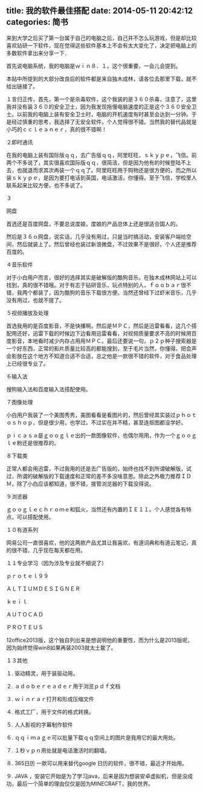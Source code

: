 title: 我的软件最佳搭配
date: 2014-05-11 20:42:12
categories: 简书
  --- 


来到大学之后买了第一台属于自己的电脑之后，自己并不怎么玩游戏，但是却比较喜欢钻研一下软件，现在觉得这些软件基本上不会有太大变化了，决定把电脑上的多数软件拿出来分享一下．  


首先说电脑系统，我的电脑是ｗｉｎ８．１。这个很重要，一会儿会提到。

本贴中所提到的大部分改良后的软件都是来自独木成林，请各位去那里下载，就不给出链接了。

１言归正传，首先，第一个是杀毒软件，这个我装的是３６０杀毒，注意了，这里我并没有装３６０的安全卫士，因为我发现拖慢电脑速度的正是这个３６０安全卫士。以前我的电脑上装有安全卫士时，电脑的开机速度有时甚至会达到一分钟。于是经过慎重的思考，我选择了无安全软件，个人觉得很不错。当然我的替代品就是小巧的ｃｃｌｅａｎｅｒ，真的很不错啊！

２即时通讯

在我的电脑上装有国际版ｑｑ，去广告版ｑｑ，阿里旺旺，ｓｋｙｐｅ，飞信。前两个不多说了，其实很喜欢国际版ｑｑ，很简洁，但是因为他有的时候登陆不上去，也就退而求其次再装一个ｑｑ了。阿里旺旺用于购物还是很方便的，而之所以装ｓｋｙｐｅ，是因为要打电话到英国，电话激活，你懂得。至于飞信，学校里人联系起来比较方便，也不多说了。

３

网盘

首选还是百度网盘，不要总说度娘，度娘的产品总体上还是很适合国人的。

然后是３６ｏ网盘，说实话，几乎没有用过，只是当时搞活动，安装客户端给空间，然后就装上了。然后曾经也装过新浪微盘，不过效果不是很好。个人还是推荐百度的。

４音乐软件

对于小白用户而言，很好的选择其实是破解版的酷狗音乐，在独木成林网站上可以找到，真的很不错哦。对于有志于钻研音乐，玩点特别的人，ｆｏｏｂａｒ很不错，我两个都装了，因为酷狗的音乐下载很方便。当然还曾经下过虾米音乐，几乎没有用过，也就不提了。

５视频播放及处理

首选我用的是百度影音，不是快播啊。然后是ＭＰＣ，然后是迅雷看看，这几个搭配用还好，迅雷下载的时候边下边看用迅雷看看，对视频质量要求不高的时候用百度影音，本地看时减少内存占用用ＭＰＣ。最后还要说一句，ｐ２ｐ种子搜索器是一个好东西，正常的影片质量比较高的都能搜到，至于毛片当然，你懂得。把会声会影放在这个地方不知道合适不合适，总之他是一款很不错的软件，对于食品处理上已经很专业了。

６输入法

搜狗输入法和百度输入法搭配使用。

７图像处理

小白用户我装了一个美图秀秀，美图看看是看图片的，然后曾经其实装过ｐｈｏｔｏｓｈｏｐ，但是很少用，也学过，不过实在并不精，甚至连抠图都没学好。

ｐｉｃａｓａ是ｇｏｏｇｌｅ出的一款图像软件，也偶尔用用，作为一个ｇｏｏｇｌｅ粉还是很推荐的。

８下载类

正常人都会用迅雷，不过我用的还是去广告版的，始终也找不到所谓破解版，试过，所谓的破解版的下载速度和正常的差不多没啥意思。除此之外极力推荐ＩＤＭ，除了小白应该都知道，很不错，接管浏览器的下载没得说。

９浏览器

ｇｏｏｇｌｅｃｈｒｏｍｅ和狐火，当然还有内置的ＩＥ１１。个人感觉各有特点，可以搭配使用。

１０有道系列

网易公司一直很喜欢，他的这两款产品尤其让我喜欢，有道词典和有道云笔记，真的很不错，几乎现在每天都在用。

１１专业学习（因为涉及专业就不细说了）

ｐｒｏｔｅｌ９９

ＡＬＴＩＵＭＤＥＳＩＧＮＥＲ

ｋｅｉｌ

ＡＵＴＯＣＡＤ

ＰＲＯＴＥＵＳ

12office2013版，这个独自列出来是想说明他的重要性，而为什么是2013版呢，因为始终觉得win8如果再装2003就太土鳖了。

１３其他

１. 驱动精灵，用于装驱动用。

２. ａｄｏｂｅｒｅａｄｅｒ用于浏览ｐｄｆ文档

３. ｗｉｎｒａｒ打开和形成压缩文件

４. 格式工厂，用于文件的格式转换。

５. 人人影视的字幕制作软件

６. ｑｑｉｍａｇｅ可以批量下载ｑｑ空间上的图片是我用它的最大用处。

７. １秒ｖｐｎ用处就是电话激活时的翻墙。

８. 365日历 一款可以用来替代google 日历的软件，很不错，最近才开始用。

９. JAVA ，安装它开始是为了学习java，后来是因为想装安卓虚拟机，但是没成功，最后一个简单的理由仅仅是因为MINECRAFT，我的世界。

